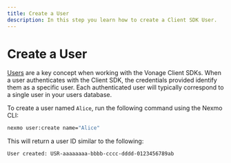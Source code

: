 ```yaml
---
title: Create a User
description: In this step you learn how to create a Client SDK User.
---
```


# Create a User

[Users](/conversation/concepts/user) are a key concept when working with the Vonage Client SDKs. When a user authenticates with the Client SDK, the credentials provided identify them as a specific user. Each authenticated user will typically correspond to a single user in your users database.

To create a user named `Alice`, run the following command using the Nexmo CLI:

```bash
nexmo user:create name="Alice"
```

This will return a user ID similar to the following:

```bash
User created: USR-aaaaaaaa-bbbb-cccc-dddd-0123456789ab
```
